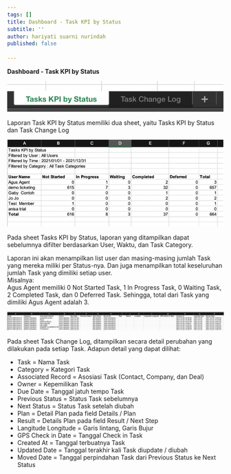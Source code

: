 ```yaml
---
tags: []
title: Dashboard - Task KPI by Status
subtitle: ''
author: hariyati suarni nurindah
published: false

---
```

**Dashboard - Task KPI by Status**

![](/uploads/18-1.png)

Laporan Task KPI by Status memiliki dua sheet, yaitu Tasks KPI by Status dan Task Change Log

![](/uploads/18-2.png)

Pada sheet Tasks KPI by Status, laporan yang ditampilkan dapat sebelumnya difilter berdasarkan User, Waktu, dan Task Category.

Laporan ini akan menampilkan list user dan masing-masing jumlah Task yang mereka miliki per Status-nya. Dan juga menampilkan total keseluruhan jumlah Task yang dimiliki setiap user.  
Misalnya:  
Agus Agent memiliki 0 Not Started Task, 1 In Progress Task, 0 Waiting Task, 2 Completed Task, dan 0 Deferred Task. Sehingga, total dari Task yang dimiliki Agus Agent adalah 3.

![](/uploads/18-3.png)

Pada sheet Task Change Log, ditampilkan secara detail perubahan yang dilakukan pada setiap Task. Adapun detail yang dapat dilihat:

* Task = Nama Task
* Category = Kategori Task
* Associated Record = Asosiasi Task (Contact, Company, dan Deal)
* Owner = Kepemilikan Task
* Due Date = Tanggal jatuh tempo Task
* Previous Status = Status Task sebelumnya
* Next Status = Status Task setelah diubah
* Plan = Detail Plan pada field Details / Plan
* Result = Details Plan pada field Result / Next Step
* Langitude Longitude = Garis lintang, Garis Bujur
* GPS Check in Date = Tanggal Check in Task
* Created At = Tanggal terbuatnya Task
* Updated Date = Tanggal terakhir kali Task diupdate / diubah
* Moved Date = Tanggal perpindahan Task dari Previous Status ke Next Status